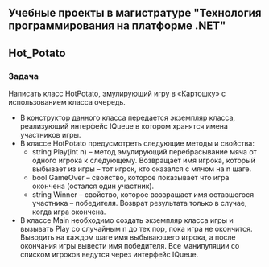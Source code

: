## Учебные проекты в магистратуре "Технология программирования на платформе .NET"

## Hot_Potato

### Задача

Написать класс HotPotato, эмулирующий игру в «Картошку» с использованием класса очередь.
- В конструктор данного класса передается экземпляр класса, реализующий интерфейс IQueue<T> в котором хранятся имена участников игры. 
- В классе HotPotato предусмотреть следующие методы и свойства:
    + string Play(int n) – метод эмулирующий перебрасывание мяча от одного игрока к следующему. Возвращает имя игрока, который выбывает из игры – тот игрок, кто оказался с мячом на n шаге.
    + bool GameOver – свойство, которое показывает что игра окончена (остался один участник).
    + string Winner – свойство, которое возвращает имя оставшегося участника – победителя. Возврат результата только в случае, когда игра окончена.
- В классе Main необходимо создать экземпляр класса игры и вызывать Play со случайным n до тех пор, пока игра не окончится. Выводить на каждом шаге имя выбывающего игрока, а после окончания игры вывести имя победителя. Все манипуляции со списком игроков ведутся через интерфейс IQueue<T>.
